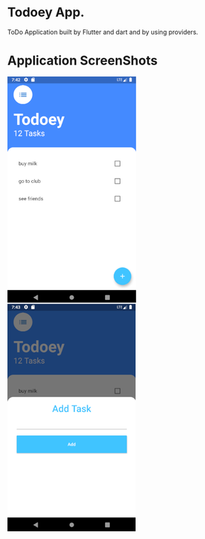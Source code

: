 # Todoey App.
ToDo Application built by Flutter and dart and by using providers.

# Application ScreenShots
![alt text](https://github.com/youssif-khairy/todo_app/blob/master/image1.PNG?raw=true)
![alt text](https://github.com/youssif-khairy/todo_app/blob/master/image2.PNG?raw=true)


